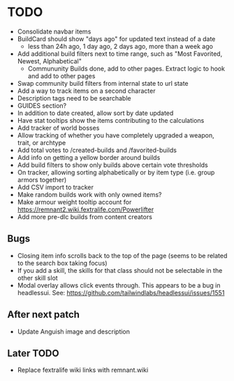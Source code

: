 # TODO

- Consolidate navbar items
- BuildCard should show "days ago" for updated text instead of a date
  - less than 24h ago, 1 day ago, 2 days ago, more than a week ago
- Add additional build filters next to time range, such as "Most Favorited, Newest, Alphabetical"
  - Commununity Builds done, add to other pages. Extract logic to hook and add to other pages
- Swap community build filters from internal state to url state
- Add a way to track items on a second character
- Description tags need to be searchable
- GUIDES section?
- In addition to date created, allow sort by date updated
- Have stat tooltips show the items contributing to the calculations
- Add tracker of world bosses
- Allow tracking of whether you have completely upgraded a weapon, trait, or archtype
- Add total votes to /created-builds and /favorited-builds
- Add info on getting a yellow border around builds
- Add build filters to show only builds above certain vote thresholds
- On tracker, allowing sorting alphabetically or by item type (i.e. group armors together)
- Add CSV import to tracker
- Make random builds work with only owned items?
- Make armour weight tooltip account for https://remnant2.wiki.fextralife.com/Powerlifter
- Add more pre-dlc builds from content creators

## Bugs

- Closing item info scrolls back to the top of the page (seems to be related to the search box taking focus)
- If you add a skill, the skills for that class should not be selectable in the other skill slot
- Modal overlay allows click events through. This appears to be a bug in headlessui. See: https://github.com/tailwindlabs/headlessui/issues/1551

## After next patch

- Update Anguish image and description

## Later TODO

- Replace fextralife wiki links with remnant.wiki
